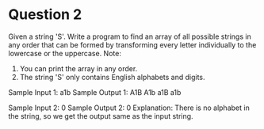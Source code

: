 # Question 2

Given a string 'S'. Write a program to find an array of all possible strings in any order that can be formed by transforming every letter individually to the lowercase or the uppercase.
Note:

1. You can print the array in any order.
2. The string 'S' only contains English alphabets and digits.

Sample Input 1:
a1b
Sample Output 1:
A1B A1b a1B a1b

Sample Input 2:
0
Sample Output 2:
0
Explanation: There is no alphabet in the string, so we get the output same as the input string.

